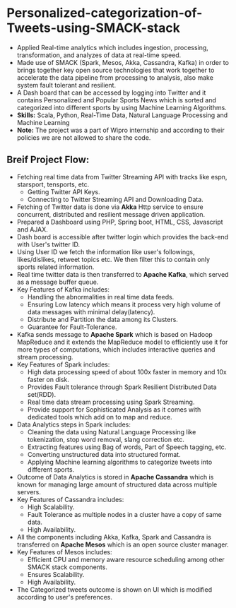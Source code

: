 # Personalized-categorization-of-Tweets-using-SMACK-stack
<ul>
  <li>Applied Real-time analytics which includes ingestion, processing, transformation, and analyzes of data at real-time speed.
  <li>Made use of SMACK (Spark, Mesos, Akka, Cassandra, Kafka) in order to brings together key open source technologies that work together to accelerate the data pipeline from processing to analysis, also make system fault tolerant and resilient.
  <li>A Dash board that can be accessed by logging into Twitter and it contains Personalized and Popular Sports News which is sorted and categorized into different sports by using Machine Learning Algorithms.
  <li><b>Skills:</b> Scala, Python, Real-Time Data, Natural Language Processing and Machine Learning
  <li><b>Note:</b> The project was a part of Wipro internship and according to their policies we are not allowed to share the code.
</ul>

<h2>Breif Project Flow: </h2>
<ul> 
  <li> Fetching real time data from Twitter Streaming API with tracks like espn, starsport, tensports, etc.
      <ul>
        <li>Getting Twitter API Keys.
        <li>Connecting to Twitter Streaming API and Downloading Data.
      </ul>
  <li> Fetching of Twitter data is done via <b>Akka</b> Http service to ensure concurrent, distributed and resilient message driven application.
  <li> Prepared a Dashboard using PHP, Spring boot, HTML, CSS, Javascript and AJAX.
  <li> Dash board is accessible after twitter login which provides the back-end with User's twitter ID. 
  <li> Using User ID we fetch the information like user's followings, likes/dislikes, retweet topics etc. We then filter this to contain only sports related information.  
  <li> Real time twitter data is then transferred to <b>Apache Kafka</b>, which served as a message buffer queue. 
  <li> Key Features of Kafka includes:
    <ul>
      <li> Handling the abnormalities in real time data feeds.
      <li> Ensuring Low latency which means it process very high volume of data messages with minimal delay(latency). 
      <li> Distribute and Partition the data among its Clusters.
      <li> Guarantee for Fault-Tolerance.
    </ul>
  <li> Kafka sends message to <b>Apache Spark</b> which is based on Hadoop MapReduce and it extends the MapReduce model to efficiently use it for more types of computations, which includes interactive queries and stream processing.
  <li> Key Features of Spark includes: 
    <ul>
      <li> High data processing speed of about 100x faster in memory and 10x faster on disk. 
      <li> Provides Fault tolerance through Spark Resilient Distributed Data set(RDD).
      <li> Real time data stream processing using Spark Streaming. 
      <li> Provide support for Sophisticated Analysis as it comes with dedicated tools which add on to map and reduce. 
    </ul>
   <li> Data Analytics steps in Spark includes:
     <ul>
       <li> Cleaning the data using Natural Language Processing like tokenization, stop word removal, slang correction etc. 
       <li> Extracting features using Bag of words, Part of Speech tagging, etc.
       <li> Converting unstructured data into structured format. 
       <li> Applying Machine learning algorithms to categorize tweets into different sports. 
     </ul>
  <li> Outcome of Data Analytics is stored in <b>Apache Cassandra</b> which is known for managing large amount of structured data across multiple servers. 
  <li> Key Features of Cassandra includes: 
      <ul>
        <li> High Scalability.
        <li> Fault Tolerance as multiple nodes in a cluster have a copy of same data.
        <li> High Availability.
      </ul>
    <li> All the components including Akka, Kafka, Spark and Cassandra is transferred on <b>Apache Mesos</b> which is an open source cluster manager.
    <li> Key Features of Mesos includes: 
      <ul>
        <li>Efficient CPU and memory aware resource scheduling among other SMACK stack components.
        <li> Ensures Scalability.
        <li> High Availability.
      </ul>
    <li> The Categorized tweets outcome is shown on UI which is modified according to user's preferences.
</ul>
